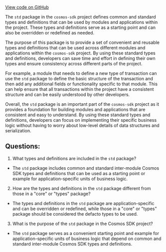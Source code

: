 [View code on GitHub](https://github.com/cosmos/cosmos-sdk/blob/main/std/doc.go)

The `std` package in the `cosmos-sdk` project defines common and standard types and definitions that can be used by modules and applications within the project. These types and definitions serve as a starting point and can also be overridden or redefined as needed.

The purpose of this package is to provide a set of convenient and reusable types and definitions that can be used across different modules and applications within the `cosmos-sdk` project. By using these standard types and definitions, developers can save time and effort in defining their own types and ensure consistency across different parts of the project.

For example, a module that needs to define a new type of transaction can use the `std` package to define the basic structure of the transaction and then add any additional fields or functionality specific to that module. This can help ensure that all transactions within the project have a consistent structure and can be easily understood by other developers.

Overall, the `std` package is an important part of the `cosmos-sdk` project as it provides a foundation for building modules and applications that are consistent and easy to understand. By using these standard types and definitions, developers can focus on implementing their specific business logic without having to worry about low-level details of data structures and serialization.
## Questions: 
 1. What types and definitions are included in the `std` package?
- The `std` package includes common and standard inter-module Cosmos SDK types and definitions that can be used as a starting point or example for application-specific units of business logic.

2. How are the types and definitions in the `std` package different from those in a "core" or "types" package?
- The types and definitions in the `std` package are application-specific and can be overridden or redefined, while those in a "core" or "types" package should be considered the defacto types to be used.

3. What is the purpose of the `std` package in the Cosmos SDK project?
- The `std` package serves as a convenient starting point and example for application-specific units of business logic that depend on common and standard inter-module Cosmos SDK types and definitions.